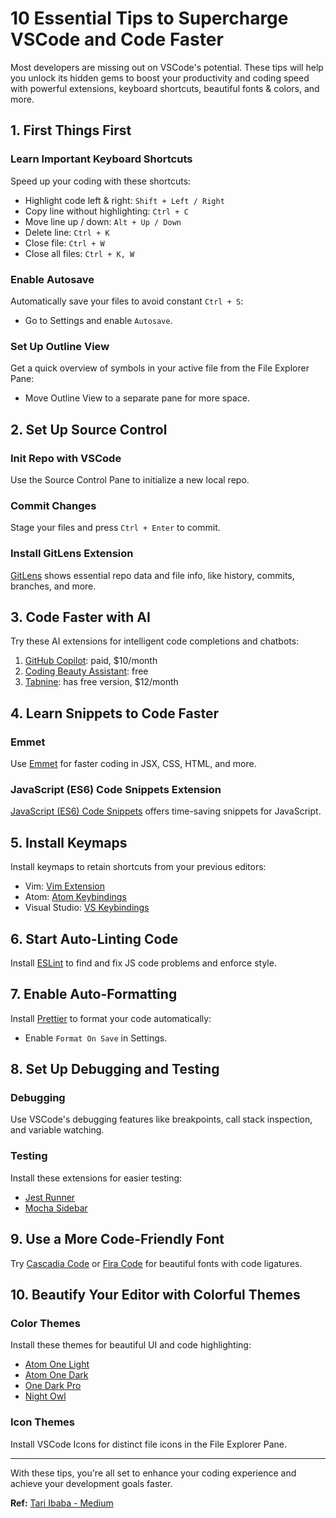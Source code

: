 # 10 Essential Tips to Supercharge VSCode and Code Faster

Most developers are missing out on VSCode's potential. These tips will help you unlock its hidden gems to boost your productivity and coding speed with powerful extensions, keyboard shortcuts, beautiful fonts & colors, and more.

## 1. First Things First

### Learn Important Keyboard Shortcuts

Speed up your coding with these shortcuts:

- Highlight code left & right: `Shift + Left / Right`
- Copy line without highlighting: `Ctrl + C`
- Move line up / down: `Alt + Up / Down`
- Delete line: `Ctrl + K`
- Close file: `Ctrl + W`
- Close all files: `Ctrl + K, W`

### Enable Autosave

Automatically save your files to avoid constant `Ctrl + S`:

- Go to Settings and enable `Autosave`.

### Set Up Outline View

Get a quick overview of symbols in your active file from the File Explorer Pane:

- Move Outline View to a separate pane for more space.

## 2. Set Up Source Control

### Init Repo with VSCode

Use the Source Control Pane to initialize a new local repo.

### Commit Changes

Stage your files and press `Ctrl + Enter` to commit.

### Install GitLens Extension

[GitLens](https://marketplace.visualstudio.com/items?itemName=eamodio.gitlens) shows essential repo data and file info, like history, commits, branches, and more.

## 3. Code Faster with AI

Try these AI extensions for intelligent code completions and chatbots:

1. [GitHub Copilot](https://marketplace.visualstudio.com/items?itemName=GitHub.copilot): paid, $10/month
2. [Coding Beauty Assistant](https://marketplace.visualstudio.com/items?itemName=coding-beauty.coding-beauty-assistant): free
3. [Tabnine](https://marketplace.visualstudio.com/items?itemName=TabNine.tabnine-vscode): has free version, $12/month

## 4. Learn Snippets to Code Faster

### Emmet

Use [Emmet](https://code.visualstudio.com/docs/editor/emmet) for faster coding in JSX, CSS, HTML, and more.

### JavaScript (ES6) Code Snippets Extension

[JavaScript (ES6) Code Snippets](https://marketplace.visualstudio.com/items?itemName=xabikos.JavaScriptSnippets) offers time-saving snippets for JavaScript.

## 5. Install Keymaps

Install keymaps to retain shortcuts from your previous editors:

- Vim: [Vim Extension](https://marketplace.visualstudio.com/items?itemName=vscodevim.vim)
- Atom: [Atom Keybindings](https://marketplace.visualstudio.com/items?itemName=ms-vscode.atom-keybindings)
- Visual Studio: [VS Keybindings](https://marketplace.visualstudio.com/items?itemName=ms-vscode.vs-keybindings)

## 6. Start Auto-Linting Code

Install [ESLint](https://marketplace.visualstudio.com/items?itemName=dbaeumer.vscode-eslint) to find and fix JS code problems and enforce style.

## 7. Enable Auto-Formatting

Install [Prettier](https://marketplace.visualstudio.com/items?itemName=esbenp.prettier-vscode) to format your code automatically:

- Enable `Format On Save` in Settings.

## 8. Set Up Debugging and Testing

### Debugging

Use VSCode's debugging features like breakpoints, call stack inspection, and variable watching.

### Testing

Install these extensions for easier testing:

- [Jest Runner](https://marketplace.visualstudio.com/items?itemName=firsttris.vscode-jest-runner)
- [Mocha Sidebar](https://marketplace.visualstudio.com/items?itemName=maty.vscode-mocha-sidebar)

## 9. Use a More Code-Friendly Font

Try [Cascadia Code](https://github.com/microsoft/cascadia-code) or [Fira Code](https://github.com/tonsky/FiraCode) for beautiful fonts with code ligatures.

## 10. Beautify Your Editor with Colorful Themes

### Color Themes

Install these themes for beautiful UI and code highlighting:

- [Atom One Light](https://marketplace.visualstudio.com/items?itemName=akamud.vscode-theme-onelight)
- [Atom One Dark](https://marketplace.visualstudio.com/items?itemName=akamud.vscode-theme-onedark)
- [One Dark Pro](https://marketplace.visualstudio.com/items?itemName=zhuangtongfa.Material-theme)
- [Night Owl](https://marketplace.visualstudio.com/items?itemName=sdras.night-owl)

### Icon Themes

Install VSCode Icons for distinct file icons in the File Explorer Pane.

---

With these tips, you're all set to enhance your coding experience and achieve your development goals faster.

**Ref:** [Tari Ibaba - Medium](https://medium.com/coding-beauty/vscode-upgrade-tips-246481c27e8e)
